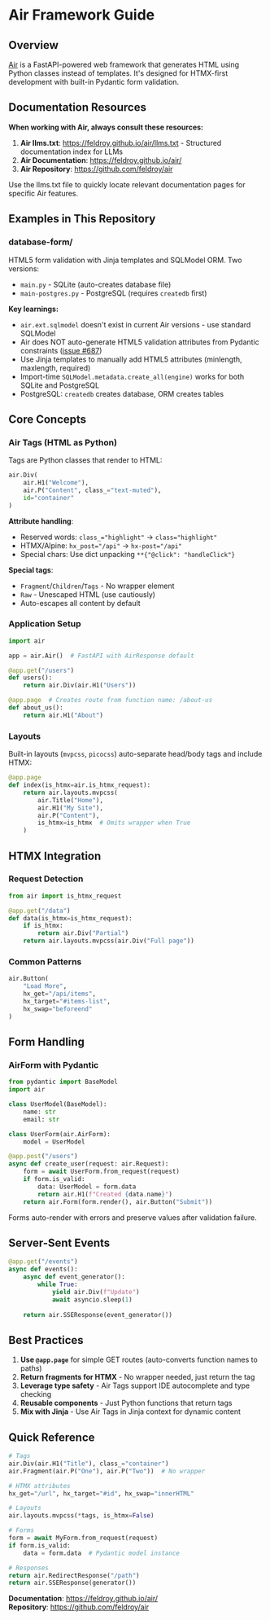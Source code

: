 # Air Framework Guide

## Overview

[Air](https://feldroy.github.io/air/) is a FastAPI-powered web framework that generates HTML using Python classes instead of templates. It's designed for HTMX-first development with built-in Pydantic form validation.

## Documentation Resources

**When working with Air, always consult these resources:**

1. **Air llms.txt**: https://feldroy.github.io/air/llms.txt - Structured documentation index for LLMs
2. **Air Documentation**: https://feldroy.github.io/air/
3. **Air Repository**: https://github.com/feldroy/air

Use the llms.txt file to quickly locate relevant documentation pages for specific Air features.

## Examples in This Repository

### database-form/
HTML5 form validation with Jinja templates and SQLModel ORM. Two versions:
- `main.py` - SQLite (auto-creates database file)
- `main-postgres.py` - PostgreSQL (requires `createdb` first)

**Key learnings:**
- `air.ext.sqlmodel` doesn't exist in current Air versions - use standard SQLModel
- Air does NOT auto-generate HTML5 validation attributes from Pydantic constraints ([issue #687](https://github.com/feldroy/air/issues/687))
- Use Jinja templates to manually add HTML5 attributes (minlength, maxlength, required)
- Import-time `SQLModel.metadata.create_all(engine)` works for both SQLite and PostgreSQL
- PostgreSQL: `createdb` creates database, ORM creates tables

## Core Concepts

### Air Tags (HTML as Python)

Tags are Python classes that render to HTML:

```python
air.Div(
    air.H1("Welcome"),
    air.P("Content", class_="text-muted"),
    id="container"
)
```

**Attribute handling**:
- Reserved words: `class_="highlight"` → `class="highlight"`
- HTMX/Alpine: `hx_post="/api"` → `hx-post="/api"`
- Special chars: Use dict unpacking `**{"@click": "handleClick"}`

**Special tags**:
- `Fragment`/`Children`/`Tags` - No wrapper element
- `Raw` - Unescaped HTML (use cautiously)
- Auto-escapes all content by default

### Application Setup

```python
import air

app = air.Air()  # FastAPI with AirResponse default

@app.get("/users")
def users():
    return air.Div(air.H1("Users"))

@app.page  # Creates route from function name: /about-us
def about_us():
    return air.H1("About")
```

### Layouts

Built-in layouts (`mvpcss`, `picocss`) auto-separate head/body tags and include HTMX:

```python
@app.page
def index(is_htmx=air.is_htmx_request):
    return air.layouts.mvpcss(
        air.Title("Home"),
        air.H1("My Site"),
        air.P("Content"),
        is_htmx=is_htmx  # Omits wrapper when True
    )
```

## HTMX Integration

### Request Detection

```python
from air import is_htmx_request

@app.get("/data")
def data(is_htmx=is_htmx_request):
    if is_htmx:
        return air.Div("Partial")
    return air.layouts.mvpcss(air.Div("Full page"))
```

### Common Patterns

```python
air.Button(
    "Load More",
    hx_get="/api/items",
    hx_target="#items-list",
    hx_swap="beforeend"
)
```

## Form Handling

### AirForm with Pydantic

```python
from pydantic import BaseModel
import air

class UserModel(BaseModel):
    name: str
    email: str

class UserForm(air.AirForm):
    model = UserModel

@app.post("/users")
async def create_user(request: air.Request):
    form = await UserForm.from_request(request)
    if form.is_valid:
        data: UserModel = form.data
        return air.H1(f"Created {data.name}")
    return air.Form(form.render(), air.Button("Submit"))
```

Forms auto-render with errors and preserve values after validation failure.

## Server-Sent Events

```python
@app.get("/events")
async def events():
    async def event_generator():
        while True:
            yield air.Div(f"Update")
            await asyncio.sleep(1)
    
    return air.SSEResponse(event_generator())
```

## Best Practices

1. **Use `@app.page`** for simple GET routes (auto-converts function names to paths)
2. **Return fragments for HTMX** - No wrapper needed, just return the tag
3. **Leverage type safety** - Air Tags support IDE autocomplete and type checking
4. **Reusable components** - Just Python functions that return tags
5. **Mix with Jinja** - Use Air Tags in Jinja context for dynamic content

## Quick Reference

```python
# Tags
air.Div(air.H1("Title"), class_="container")
air.Fragment(air.P("One"), air.P("Two"))  # No wrapper

# HTMX attributes
hx_get="/url", hx_target="#id", hx_swap="innerHTML"

# Layouts
air.layouts.mvpcss(*tags, is_htmx=False)

# Forms
form = await MyForm.from_request(request)
if form.is_valid:
    data = form.data  # Pydantic model instance

# Responses
return air.RedirectResponse("/path")
return air.SSEResponse(generator())
```

**Documentation**: https://feldroy.github.io/air/  
**Repository**: https://github.com/feldroy/air
